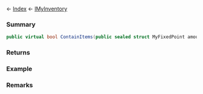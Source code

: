 ← [Index](Api-Index) ← [IMyInventory](VRage.Game.ModAPI.Ingame.IMyInventory)

### Summary

```csharp
public virtual bool ContainItems(public sealed struct MyFixedPoint amount, public class MyObjectBuilder_PhysicalObject ob)
```

### Returns

### Example

### Remarks


